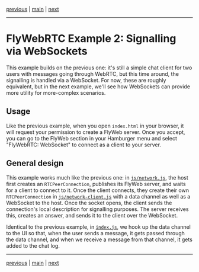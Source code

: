 [previous](../01_xhr) | [main](../../README.md) | [next](../03_multiuser_websocket)

---

# FlyWebRTC Example 2: Signalling via WebSockets

This example builds on the previous one: it's still a simple chat client for two
users with messages going through WebRTC, but this time around, the signalling
is handled via a WebSocket. For now, these are roughly equivalent, but in the
next example, we'll see how WebSockets can provide more utility for more-complex
scenarios.

## Usage

Like the previous example, when you open `index.html` in your browser, it will
request your permission to create a FlyWeb server. Once you accept, you can go
to the FlyWeb section in your Hamburger menu and select "FlyWebRTC: WebSocket"
to connect as a client to your server.

## General design

This example works much like the previous one: in
[`js/network.js`](js/network.js), the host first creates an `RTCPeerConnection`,
publishes its FlyWeb server, and waits for a client to connect to it. Once the
client connects, they create their own `RTCPeerConnection` in
[`js/network-client.js`](js/network-client.js) with a data channel as well as a
WebSocket to the host. Once the socket opens, the client sends the connection's
local description for signalling purposes. The server receives this, creates an
answer, and sends it to the client over the WebSocket.

Identical to the previous example, in [`index.js`](index.js), we hook up the
data channel to the UI so that, when the user sends a message, it gets passed
through the data channel, and when we receive a message from that channel, it
gets added to the chat log.

---

[previous](../01_xhr) | [main](../../README.md) | [next](../03_multiuser_websocket)
